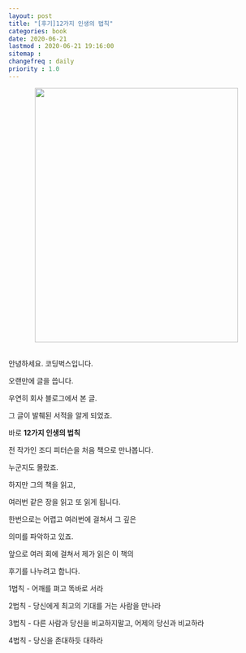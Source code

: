 ```yaml
---
layout: post
title: "[후기]12가지 인생의 법칙"
categories: book
date: 2020-06-21
lastmod : 2020-06-21 19:16:00
sitemap :
changefreq : daily
priority : 1.0
---
```




<center><img src="https://image.yes24.com/momo/TopCate2327/MidCate007/204310485.jpg" style="height:500px; width:400px" ></center>

<br>

안녕하세요. 코딩벅스입니다. 

오랜만에 글을 씁니다. 

우연히 회사 블로그에서 본 글. 

그 글이 발췌된 서적을 알게 되었죠. 

바로 <b>12가지 인생의 법칙</b>

전 작가인 조디 피터슨을 처음 책으로 만나봅니다. 

누군지도 몰랐죠.

하지만 그의 책을 읽고, 

여러번 같은 장을 읽고 또 읽게 됩니다. 

한번으로는 어렵고 여러번에 걸쳐서 그 깊은 

의미를 파악하고 있죠. 

앞으로 여러 회에 걸쳐서 제가 읽은 이 책의 

후기를 나누려고 합니다.



1법칙 - 어깨를 펴고 똑바로 서라

2법칙 - 당신에게 최고의 기대를 거는 사람을 만나라 

3법칙 - 다른 사람과 당신을 비교하지말고, 어제의 당신과 비교하라

4법칙 - 당신을 존대하듯 대하라




















